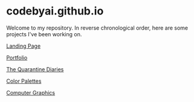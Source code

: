 # codebyai.github.io

Welcome to my repository. In reverse chronological order, here are some projects I've been working on.

<a href="https://codebyai.github.io/x">Landing Page</a>

<a href="https://codebyai.github.io/">Portfolio</a>

<a href="https://codebyai.github.io/the-quarantine-diaries">The Quarantine Diaries</a>

<a href="https://codebyai.github.io/color-palettes">Color Palettes</a>

<a href="https://codebyai.github.io/computer-graphics">Computer Graphics</a>

